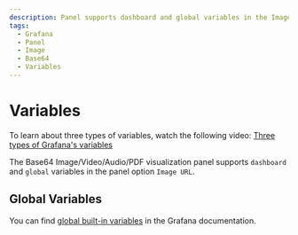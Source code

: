```yaml
---
description: Panel supports dashboard and global variables in the Image URL panel options.
tags:
  - Grafana
  - Panel
  - Image
  - Base64
  - Variables
---
```


# Variables

To learn about three types of variables, watch the following video: [Three types of Grafana's variables](/plugins/grafana/#dashboard-global-and-environment-variables)

The Base64 Image/Video/Audio/PDF visualization panel supports `dashboard` and `global` variables in the panel option `Image URL`.

## Global Variables

You can find [global built-in variables](https://grafana.com/docs/grafana/latest/variables/variable-types/global-variables/) in the Grafana documentation.
